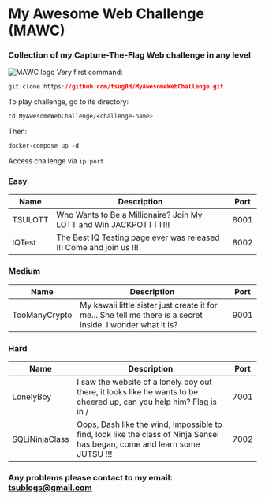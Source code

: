 # My Awesome Web Challenge (MAWC)

### Collection of my Capture-The-Flag Web challenge in any level
![MAWC logo](https://hack4rum.com/GIF/most_irritating_moment.gif)
Very first command: 
```css
git clone https://github.com/tsug0d/MyAwesomeWebChallenge.git
```

To play challenge, go to its directory:
```css
cd MyAwesomeWebChallenge/<challenge-name>
```

Then:
```css
docker-compose up -d
```

Access challenge via `ip:port`

### Easy
| Name    | Description                                                         | Port |
|---------|---------------------------------------------------------------------|------|
| TSULOTT | Who Wants to Be a Millionaire? Join My LOTT and Win JACKPOTTTT!!!   | 8001 |
| IQTest  | The Best IQ Testing page ever was released !!! Come and join us !!! | 8002 |

### Medium
| Name          | Description                                                                                                 | Port |
|---------------|-------------------------------------------------------------------------------------------------------------|------|
| TooManyCrypto | My kawaii little sister just create it for me... She tell me there is a secret inside. I wonder what it is? | 9001 |

### Hard
| Name           | Description                                                                                                                | Port |
|----------------|----------------------------------------------------------------------------------------------------------------------------|------|
| LonelyBoy      | I saw the website of a lonely boy out there, it looks like he wants to be cheered up, can you help him? Flag is in /       | 7001 |
| SQLiNinjaClass | Oops, Dash like the wind, Impossible to find, look like the class of Ninja Sensei has began, come and learn some JUTSU !!! | 7002 |


### Any problems please contact to my email: <tsublogs@gmail.com>

